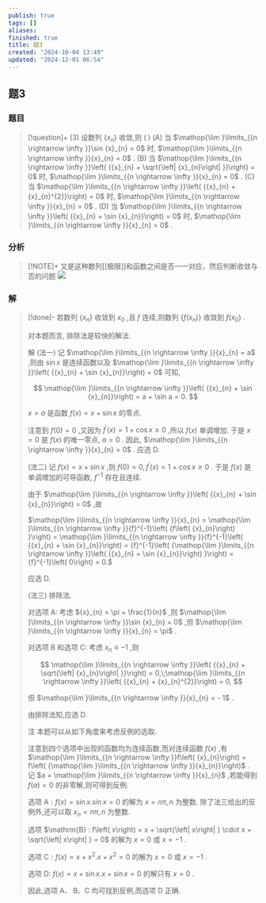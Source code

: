 ```yaml
---
publish: true
tags: []
aliases: 
finished: true
title: 题3
created: "2024-10-04 13:49"
updated: "2024-12-01 06:54"
---
```

## 题3
### 题目
> [!question]+
> (3) 设数列 $\left\{ {x}_{n}\right\}$ 收敛,则 ( )
> (A) 当 $\mathop{\lim }\limits_{{n \rightarrow \infty }}\sin {x}_{n} = 0$ 时, $\mathop{\lim }\limits_{{n \rightarrow \infty }}{x}_{n} = 0$ .
> (B) 当 $\mathop{\lim }\limits_{{n \rightarrow \infty }}\left( {{x}_{n} + \sqrt{\left| {x}_{n}\right| }}\right) = 0$ 时, $\mathop{\lim }\limits_{{n \rightarrow \infty }}{x}_{n} = 0$ .
> (C) 当 $\mathop{\lim }\limits_{{n \rightarrow \infty }}\left( {{x}_{n} + {x}_{n}^{2}}\right) = 0$ 时, $\mathop{\lim }\limits_{{n \rightarrow \infty }}{x}_{n} = 0$ .
> (D) 当 $\mathop{\lim }\limits_{{n \rightarrow \infty }}\left( {{x}_{n} + \sin {x}_{n}}\right) = 0$ 时, $\mathop{\lim }\limits_{{n \rightarrow \infty }}{x}_{n} = 0$ .
### 分析
> [!NOTE]+
> 又是这种数列[[极限]]和函数之间是否一一对应，然后判断收敛与否的问题
> ![](https://img.hwenyi.live/202411301259640.webp)
### 解
> [!done]-
> 若数列 $\left\{ {x}_{n}\right\}$ 收敛到 ${x}_{0}$ ,且 $f$ 连续,则数列 $\left\{ {f\left( {x}_{n}\right) }\right\}$ 收敛到 $f\left( {x}_{0}\right)$ .
> 
> 对本题而言, 排除法是较快的解法.
> 
> 解 (法一) 记 $\mathop{\lim }\limits_{{n \rightarrow \infty }}{x}_{n} = a$ ,则由 $\sin x$ 是连续函数以及 $\mathop{\lim }\limits_{{n \rightarrow \infty }}\left( {{x}_{n} + \sin {x}_{n}}\right) = 0$ 可知,
> 
> $$
> \mathop{\lim }\limits_{{n \rightarrow \infty }}\left( {{x}_{n} + \sin {x}_{n}}\right) = a + \sin a = 0.
> $$
> 
> $x = a$ 是函数 $f\left( x\right) = x + \sin x$ 的零点.
> 
> 注意到 $f\left( 0\right) = 0$ ,又因为 ${f}^{\prime }\left( x\right) = 1 + \cos x \geq 0$ ,所以 $f\left( x\right)$ 单调增加. 于是 $x = 0$ 是 $f\left( x\right)$ 的唯一零点, $a = 0$ . 因此, $\mathop{\lim }\limits_{{n \rightarrow \infty }}{x}_{n} = 0$ . 应选 D.
> 
> (法二) 记 $f\left( x\right) = x + \sin x$ ,则 $f\left( 0\right) = 0,{f}^{\prime }\left( x\right) = 1 + \cos x \geq 0$ . 于是 $f\left( x\right)$ 是单调增加的可导函数, ${f}^{-1}$ 存在且连续.
> 
> 由于 $\mathop{\lim }\limits_{{n \rightarrow \infty }}\left( {{x}_{n} + \sin {x}_{n}}\right) = 0$ ,故
> 
> $\mathop{\lim }\limits_{{n \rightarrow \infty }}{x}_{n} = \mathop{\lim }\limits_{{n \rightarrow \infty }}{f}^{-1}\left( {f\left( {x}_{n}\right) }\right) = \mathop{\lim }\limits_{{n \rightarrow \infty }}{f}^{-1}\left( {{x}_{n} + \sin {x}_{n}}\right) = {f}^{-1}\left( {\mathop{\lim }\limits_{{n \rightarrow \infty }}\left( {{x}_{n} + \sin {x}_{n}}\right) }\right) = {f}^{-1}\left( 0\right) = 0.$
> 
> 应选 D.
> 
> (法三) 排除法.
> 
> 对选项 A: 考虑 ${x}_{n} = \pi + \frac{1}{n}$ ,则 $\mathop{\lim }\limits_{{n \rightarrow \infty }}\sin {x}_{n} = 0$ ,但 $\mathop{\lim }\limits_{{n \rightarrow \infty }}{x}_{n} = \pi$ .
> 
> 对选项 B 和选项 C: 考虑 ${x}_{n} \equiv - 1$ ,则
> 
> $$
> \mathop{\lim }\limits_{{n \rightarrow \infty }}\left( {{x}_{n} + \sqrt{\left| {x}_{n}\right| }}\right) = 0,\;\mathop{\lim }\limits_{{n \rightarrow \infty }}\left( {{x}_{n} + {x}_{n}^{2}}\right) = 0,
> $$
> 
> 但 $\mathop{\lim }\limits_{{n \rightarrow \infty }}{x}_{n} = - 1$ .
> 
> 由排除法知,应选 D.
> 
> 注 本题可以从如下角度来考虑反例的选取.
> 
> 注意到四个选项中出现的函数均为连续函数,而对连续函数 $f\left( x\right)$ ,有 $\mathop{\lim }\limits_{{n \rightarrow \infty }}f\left( {x}_{n}\right) = f\left( {\mathop{\lim }\limits_{{n \rightarrow \infty }}{x}_{n}}\right)$ . 记 $a = \mathop{\lim }\limits_{{n \rightarrow \infty }}{x}_{n}$ ,若能得到 $f\left( a\right) = 0$ 的非零解,则可得到反例.
> 
> 选项 $\mathrm{A} : f\left( x\right) = \sin x.\sin x = 0$ 的解为 $x = {n\pi }, n$ 为整数. 除了法三给出的反例外,还可以取 ${x}_{n} = {n\pi }, n$ 为整数.
> 
> 选项 $\mathrm{B} : f\left( x\right) = x + \sqrt{\left| x\right| } \cdot x + \sqrt{\left| x\right| } = 0$ 的解为 $x = 0$ 或 $x = - 1$ .
> 
> 选项 $\mathrm{C} : f\left( x\right) = x + {x}^{2}.x + {x}^{2} = 0$ 的解为 $x = 0$ 或 $x = - 1$ .
> 
> 选项 D: $f\left( x\right) = x + \sin x.x + \sin x = 0$ 的解只有 $x = 0$ .
> 
> 因此,选项 $\mathrm{A}\text{、}\mathrm{\;B}\text{、}\mathrm{C}$ 均可找到反例,而选项 $\mathrm{D}$ 正确.